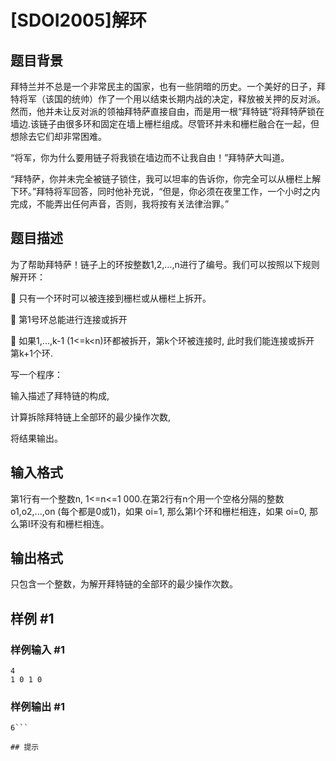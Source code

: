 # [SDOI2005]解环

## 题目背景

拜特兰并不总是一个非常民主的国家，也有一些阴暗的历史。一个美好的日子，拜特将军（该国的统帅）作了一个用以结束长期内战的决定，释放被关押的反对派。然而，他并未让反对派的领袖拜特萨直接自由，而是用一根“拜特链”将拜特萨锁在墙边.该链子由很多环和固定在墙上栅栏组成。尽管环并未和栅栏融合在一起，但想除去它们却非常困难。

“将军，你为什么要用链子将我锁在墙边而不让我自由！”拜特萨大叫道。

“拜特萨，你并未完全被链子锁住，我可以坦率的告诉你，你完全可以从栅栏上解下环。”拜特将军回答，同时他补充说，“但是，你必须在夜里工作，一个小时之内完成，不能弄出任何声音，否则，我将按有关法律治罪。”


## 题目描述

为了帮助拜特萨！链子上的环按整数1,2,…,n进行了编号。我们可以按照以下规则解开环：

    只有一个环时可以被连接到栅栏或从栅栏上拆开。

    第1号环总能进行连接或拆开

    如果1,...,k-1 (1<=k<n)环都被拆开，第k个环被连接时, 此时我们能连接或拆开 第k+1个环.


写一个程序：

输入描述了拜特链的构成,

计算拆除拜特链上全部环的最少操作次数,

将结果输出。


## 输入格式

第1行有一个整数n, 1<=n<=1 000.在第2行有n个用一个空格分隔的整数 o1,o2,...,on (每个都是0或1)，如果 oi=1, 那么第I个环和栅栏相连，如果 oi=0, 那么第I环没有和栅栏相连。


## 输出格式

只包含一个整数，为解开拜特链的全部环的最少操作次数。


## 样例 #1

### 样例输入 #1
```
4
1 0 1 0
```

### 样例输出 #1

```
6```

## 提示


